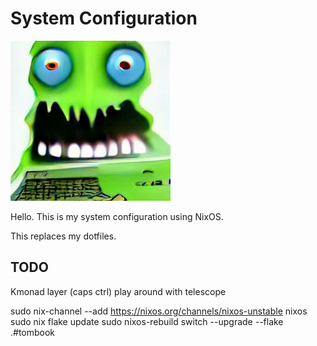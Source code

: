 # System Configuration

![monster computer](mc.jpeg)

Hello. This is my system configuration using NixOS.

This replaces my dotfiles.

## TODO

Kmonad layer (caps ctrl)
play around with telescope

sudo nix-channel --add https://nixos.org/channels/nixos-unstable nixos
sudo nix flake update
sudo nixos-rebuild switch --upgrade --flake .#tombook
